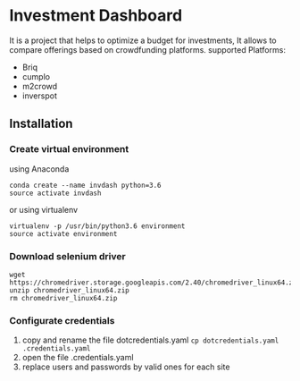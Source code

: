 # Investment Dashboard
It is a project that helps to optimize a budget for investments, It allows to compare offerings based on crowdfunding platforms.
supported Platforms:
* Briq
* cumplo
* m2crowd
* inverspot

## Installation

### Create virtual environment
using Anaconda
~~~
conda create --name invdash python=3.6
source activate invdash
~~~
or using virtualenv
~~~
virtualenv -p /usr/bin/python3.6 environment
source activate environment
~~~
### Download selenium driver
~~~
wget https://chromedriver.storage.googleapis.com/2.40/chromedriver_linux64.zip
unzip chromedriver_linux64.zip
rm chromedriver_linux64.zip
~~~

### Configurate credentials
1. copy and rename the file dotcredentials.yaml `cp dotcredentials.yaml .credentials.yaml`
2. open the file .credentials.yaml
3. replace users and passwords by valid ones for each site

